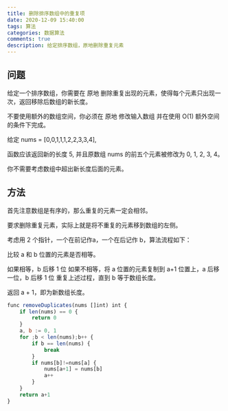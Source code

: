 ```yaml
---
title: 删除排序数组中的重复项
date: 2020-12-09 15:40:00
tags: 算法
categories: 数据算法
comments: true
description: 给定排序数组，原地删除重复元素
---
```


## 问题

给定一个排序数组，你需要在 原地 删除重复出现的元素，使得每个元素只出现一次，返回移除后数组的新长度。

不要使用额外的数组空间，你必须在 原地 修改输入数组 并在使用 O(1) 额外空间的条件下完成。


给定 nums = [0,0,1,1,1,2,2,3,3,4],

函数应该返回新的长度 5, 并且原数组 nums 的前五个元素被修改为 0, 1, 2, 3, 4。

你不需要考虑数组中超出新长度后面的元素。

## 方法
首先注意数组是有序的，那么重复的元素一定会相邻。

要求删除重复元素，实际上就是将不重复的元素移到数组的左侧。

考虑用 2 个指针，一个在前记作a，一个在后记作 b，算法流程如下：

比较 a 和 b 位置的元素是否相等。

如果相等，b 后移 1 位
如果不相等，将 a 位置的元素复制到 a+1 位置上，a 后移一位，b 后移 1 位
重复上述过程，直到 b 等于数组长度。

返回 a + 1，即为新数组长度。


``` javascript
func removeDuplicates(nums []int) int {
    if len(nums) == 0 {
        return 0
    }
    a, b := 0, 1
    for ;b < len(nums);b++ {
        if b == len(nums) {
            break
        }
        if nums[b]!=nums[a] {
            nums[a+1] = nums[b]
            a++
        }
    }
    return a+1
}
```
